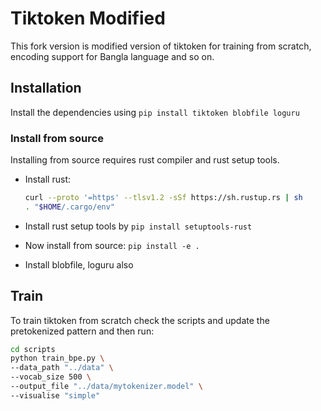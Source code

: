 # Tiktoken Modified
This fork version is modified version of tiktoken for training from scratch, encoding support for Bangla language and so on.

## Installation
Install the dependencies using `pip install tiktoken blobfile loguru`

### Install from source
Installing from source requires rust compiler and rust setup tools.
- Install rust:

    ```bash
    curl --proto '=https' --tlsv1.2 -sSf https://sh.rustup.rs | sh
    . "$HOME/.cargo/env"
    ```
- Install rust setup tools by `pip install setuptools-rust`
- Now install from source: `pip install -e .`
- Install blobfile, loguru also

## Train
To train tiktoken from scratch check the scripts and update the pretokenized pattern and then run:

```bash
cd scripts
python train_bpe.py \
--data_path "../data" \
--vocab_size 500 \
--output_file "../data/mytokenizer.model" \
--visualise "simple"
```

